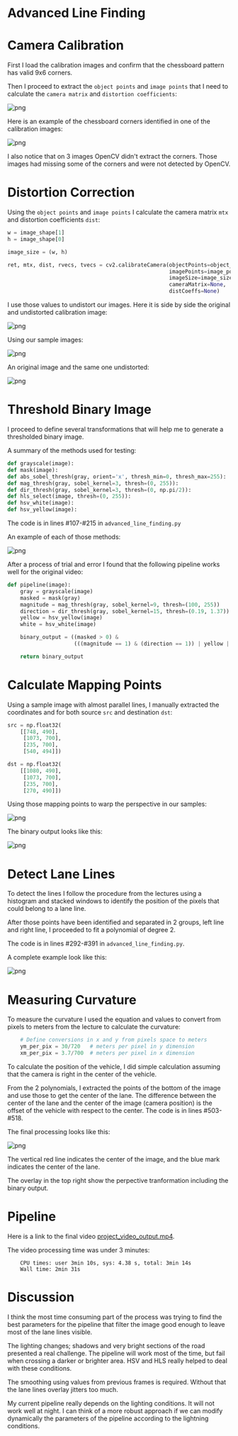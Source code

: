 
# Advanced Line Finding

# Camera Calibration

First I load the calibration images and confirm that the chessboard pattern has valid 9x6 corners.

Then I proceed to extract the `object points` and `image points` that I need to calculate the `camera matrix` and `distortion coefficients`:

![png](docs/output_9_0.png)

Here is an example of the chessboard corners identified in one of the calibration images:

![png](docs/output_10_0.png)

I also notice that on 3 images OpenCV didn't extract the corners. Those images had missing some of the corners and were not detected by OpenCV.


# Distortion Correction

Using the `object points` and `image points` I calculate the camera matrix `mtx` and distortion coefficients `dist`:

```python
w = image_shape[1]
h = image_shape[0]

image_size = (w, h)

ret, mtx, dist, rvecs, tvecs = cv2.calibrateCamera(objectPoints=object_points,
                                                   imagePoints=image_points,
                                                   imageSize=image_size,
                                                   cameraMatrix=None,
                                                   distCoeffs=None)
```

I use those values to undistort our images. Here it is side by side the original and undistorted calibration image:


![png](docs/output_15_0.png)


Using our sample images:


![png](docs/output_18_0.png)


An original image and the same one undistorted:


![png](docs/output_21_0.png)


# Threshold Binary Image

I proceed to define several transformations that will help me to generate a thresholded binary image.

A summary of the methods used for testing:

```python
def grayscale(image):
def mask(image):
def abs_sobel_thresh(gray, orient='x', thresh_min=0, thresh_max=255):
def mag_thresh(gray, sobel_kernel=3, thresh=(0, 255)):
def dir_thresh(gray, sobel_kernel=3, thresh=(0, np.pi/2)):
def hls_select(image, thresh=(0, 255)):
def hsv_white(image):
def hsv_yellow(image):
```

The code is in lines #107-#215 in `advanced_line_finding.py`

An example of each of those methods:

![png](docs/output_32_0.png)

After a process of trial and error I found that the following pipeline works well for the original video:

```python
def pipeline(image):
    gray = grayscale(image)
    masked = mask(gray)
    magnitude = mag_thresh(gray, sobel_kernel=9, thresh=(100, 255))
    direction = dir_thresh(gray, sobel_kernel=15, thresh=(0.19, 1.37))
    yellow = hsv_yellow(image)
    white = hsv_white(image)

    binary_output = ((masked > 0) &
                     (((magnitude == 1) & (direction == 1)) | yellow | white))

    return binary_output
```

# Calculate Mapping Points

Using a sample image with almost parallel lines, I manually extracted the coordinates and for both source `src` and destination `dst`:

```python
src = np.float32(
    [[748, 490],
     [1073, 700],
     [235, 700],
     [540, 494]])

dst = np.float32(
    [[1080, 490],
     [1073, 700],
     [235, 700],
     [270, 490]])
```

Using those mapping points to warp the perspective in our samples:

![png](docs/output_37_0.png)

The binary output looks like this:

![png](docs/output_41_0.png)


# Detect Lane Lines

To detect the lines I follow the procedure from the lectures using a histogram and stacked windows to identify the position of the pixels that could belong to a lane line.

After those points have been identified and separated in 2 groups, left line and right line, I proceeded to fit a polynomial of degree 2.

The code is in lines #292-#391 in `advanced_line_finding.py`.


A complete example look like this:

![png](docs/output_47_1.png)


# Measuring Curvature

To measure the curvature I used the equation and values to convert from pixels to meters from the lecture to calculate the curvature:

```python
    # Define conversions in x and y from pixels space to meters
    ym_per_pix = 30/720   # meters per pixel in y dimension
    xm_per_pix = 3.7/700  # meters per pixel in x dimension
```

To calculate the position of the vehicle, I did simple calculation assuming that the camera is right in the center of the vehicle.

From the 2 polynomials, I extracted the points of the bottom of the image and use those to get the center of the lane. The difference between the center of the lane and the center of the image (camera position) is the offset of the vehicle with respect to the center. The code is in lines #503-#518.

The final processing looks like this:

![png](docs/output_60_0.png)

The vertical red line indicates the center of the image, and the blue mark indicates the center of the lane.

The overlay in the top right show the perpective tranformation including the binary output.


# Pipeline

Here is a link to the final video [project_video_output.mp4](project_video_output.mp4).

The video processing time was under 3 minutes:

```
    CPU times: user 3min 10s, sys: 4.38 s, total: 3min 14s
    Wall time: 2min 31s
```

# Discussion

I think the most time consuming part of the process was trying to find the best parameters for the pipeline that filter the image good enough to leave most of the lane lines visible.

The lighting changes; shadows and very bright sections of the road presented a real challenge. The pipeline will work most of the time, but fail when crossing a darker or brighter area. HSV and HLS really helped to deal with these conditions.

The smoothing using values from previous frames is required. Without that the lane lines overlay jitters too much.

My current pipeline really depends on the lighting conditions. It will not work well at night.
I can think of a more robust approach if we can modify dynamically the parameters of the pipeline according to the lightning conditions.

